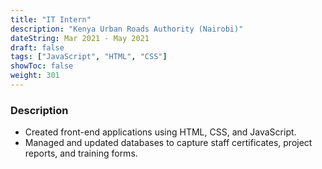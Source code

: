```yaml
---
title: "IT Intern"
description: "Kenya Urban Roads Authority (Nairobi)"
dateString: Mar 2021 - May 2021
draft: false
tags: ["JavaScript", "HTML", "CSS"]
showToc: false
weight: 301
--- 
```


### Description

- Created front-end applications using HTML, CSS, and JavaScript.
- Managed and updated databases to capture staff certificates, project reports, and
training forms.


